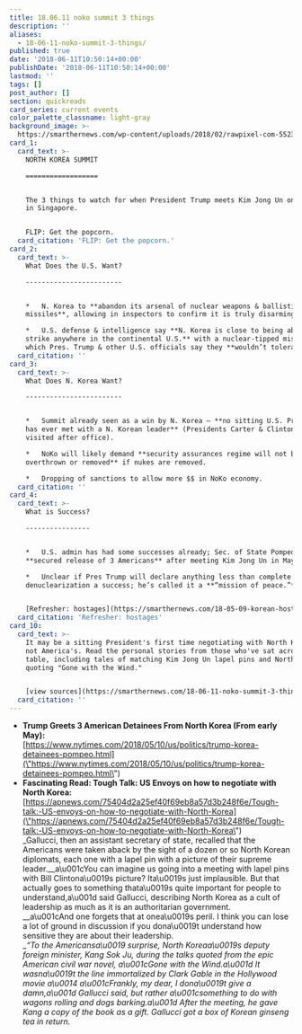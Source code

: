 ```yaml
---
title: 18.06.11 noko summit 3 things
description: ''
aliases:
  - 18-06-11-noko-summit-3-things/
published: true
date: '2018-06-11T10:50:14+00:00'
publishDate: '2018-06-11T10:50:14+00:00'
lastmod: ''
tags: []
post_author: []
section: quickreads
card_series: current events
color_palette_classname: light-gray
background_image: >-
  https://smarthernews.com/wp-content/uploads/2018/02/rawpixel-com-552390-360x360.jpg
card_1:
  card_text: >-
    NORTH KOREA SUMMIT

    ==================


    The 3 things to watch for when President Trump meets Kim Jong Un on Tuesday
    in Singapore.


    FLIP: Get the popcorn.
  card_citation: 'FLIP: Get the popcorn.'
card_2:
  card_text: >-
    What Does the U.S. Want?

    ------------------------


    *   N. Korea to **abandon its arsenal of nuclear weapons & ballistic
    missiles**, allowing in inspectors to confirm it is truly disarming.

    *   U.S. defense & intelligence say **N. Korea is close to being able to
    strike anywhere in the continental U.S.** with a nuclear-tipped missile,
    which Pres. Trump & other U.S. officials say they **wouldn’t tolerate.**
  card_citation: ''
card_3:
  card_text: >-
    What Does N. Korea Want?

    ------------------------


    *   Summit already seen as a win by N. Korea – **no sitting U.S. President
    has ever met with a N. Korean leader** (Presidents Carter & Clinton only
    visited after office).

    *   NoKo will likely demand **security assurances regime will not be
    overthrown or removed** if nukes are removed.

    *   Dropping of sanctions to allow more $$ in NoKo economy.
  card_citation: ''
card_4:
  card_text: >-
    What is Success?

    ----------------


    *   U.S. admin has had some successes already; Sec. of State Pompeo
    **secured release of 3 Americans** after meeting Kim Jong Un in May.

    *   Unclear if Pres Trump will declare anything less than complete
    denuclearization a success; he’s called it a **“mission of peace.”**


    [Refresher: hostages](https://smarthernews.com/18-05-09-korean-hostages/)
  card_citation: 'Refresher: hostages'
card_10:
  card_text: >-
    It may be a sitting President's first time negotiating with North Korea, but
    not America's. Read the personal stories from those who've sat across the
    table, including tales of matching Kim Jong Un lapel pins and North Koreans
    quoting "Gone with the Wind."


    [view sources](https://smarthernews.com/18-06-11-noko-summit-3-things/)
  card_citation: ''
---
```

*   **Trump Greets 3 American Detainees From North Korea (From early May):**  
    [https://www.nytimes.com/2018/05/10/us/politics/trump-korea-detainees-pompeo.html](\"https://www.nytimes.com/2018/05/10/us/politics/trump-korea-detainees-pompeo.html\")
*   **Fascinating Read: Tough Talk: US Envoys on how to negotiate with North Korea:**  
    [https://apnews.com/75404d2a25ef40f69eb8a57d3b248f6e/Tough-talk:-US-envoys-on-how-to-negotiate-with-North-Korea](\"https://apnews.com/75404d2a25ef40f69eb8a57d3b248f6e/Tough-talk:-US-envoys-on-how-to-negotiate-with-North-Korea\")  
    _Gallucci, then an assistant secretary of state, recalled that the Americans were taken aback by the sight of a dozen or so North Korean diplomats, each one with a lapel pin with a picture of their supreme leader.__a\\u001cYou can imagine us going into a meeting with lapel pins with Bill Clintona\\u0019s picture? Ita\\u0019s just implausible. But that actually goes to something thata\\u0019s quite important for people to understand,a\\u001d said Gallucci, describing North Korea as a cult of leadership as much as it is an authoritarian government.  
    __a\\u001cAnd one forgets that at onea\\u0019s peril. I think you can lose a lot of ground in discussion if you dona\\u0019t understand how sensitive they are about their leadership.  
    __“To the Americansa\\u0019 surprise, North Koreaa\\u0019s deputy foreign minister, Kang Sok Ju, during the talks quoted from the epic American civil war novel, a\\u001cGone with the Wind.a\\u001d It wasna\\u0019t the line immortalized by Clark Gable in the Hollywood movie a\\u0014 a\\u001cFrankly, my dear, I dona\\u0019t give a damn,a\\u001d Gallucci said, but rather a\\u001csomething to do with wagons rolling and dogs barking.a\\u001d After the meeting, he gave Kang a copy of the book as a gift. Gallucci got a box of Korean ginseng tea in return._